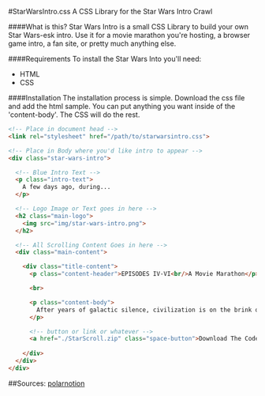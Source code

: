 #StarWarsIntro.css
A CSS Library for the Star Wars Intro Crawl

####What is this?
Star Wars Intro is a small CSS Library to build your own Star Wars-esk intro. Use it for a movie marathon you're hosting, a browser game intro, a fan site, or pretty much anything else.

####Requirements
To install the Star Wars Into you'll need:
- HTML
- CSS

####Installation
The installation process is simple. Download the css file and add the html sample. You can put anything you want inside of the 'content-body'. The CSS will do the rest.

```html
<!-- Place in document head -->
<link rel="stylesheet" href="/path/to/starwarsintro.css">

<!-- Place in Body where you'd like intro to appear -->
<div class="star-wars-intro">

  <!-- Blue Intro Text -->
  <p class="intro-text">
    A few days ago, during...
  </p>

  <!-- Logo Image or Text goes in here -->
  <h2 class="main-logo">
    <img src="img/star-wars-intro.png">
  </h2>

  <!-- All Scrolling Content Goes in here -->
  <div class="main-content">

    <div class="title-content">
      <p class="content-header">EPISODES IV-VI<br/>A Movie Marathon</p>

      <br>

      <p class="content-body">
        After years of galactic silence, civilization is on the brink of a new Star Wars release. Now, with the Force preparing to awaken, the people of Earth seek solace in films of old. With nowhere to turn, they gather in great numbers and watch the original trilogy without rest. Three films. 6 hours. 24 minutes. Popcorn. Slushies. Total elation.
      </p>

      <!-- button or link or whatever -->
      <a href="./StarScroll.zip" class="space-button">Download The Code Now!</a>
        
    </div>
  </div>
</div>
```


##Sources: [polarnotion](https://polarnotion.github.io/starwarsintro/)

